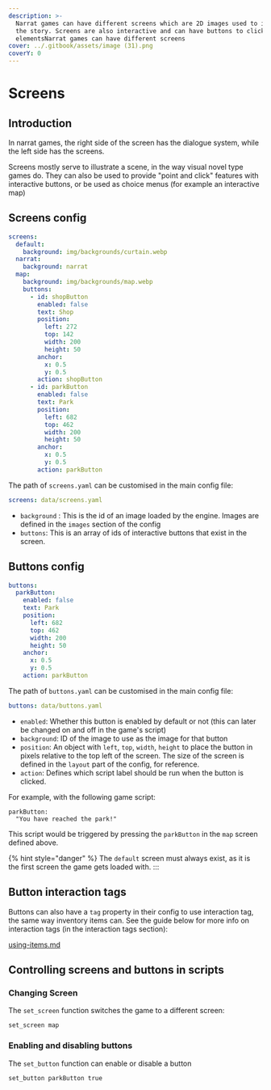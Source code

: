 ```yaml
---
description: >-
  Narrat games can have different screens which are 2D images used to illustrate
  the story. Screens are also interactive and can have buttons to click on
  elementsNarrat games can have different screens
cover: ../.gitbook/assets/image (31).png
coverY: 0
---
```


# Screens

## Introduction

<!-- <img src="../.gitbook/assets/image (31).png" alt="" data-size="original"> -->

In narrat games, the right side of the screen has the dialogue system, while the left side has the screens.

Screens mostly serve to illustrate a scene, in the way visual novel type games do. They can also be used to provide "point and click" features with interactive buttons, or be used as choice menus (for example an interactive map)

## Screens config

```yaml
screens:
  default:
    background: img/backgrounds/curtain.webp
  narrat:
    background: narrat
  map:
    background: img/backgrounds/map.webp
    buttons:
      - id: shopButton
        enabled: false
        text: Shop
        position:
          left: 272
          top: 142
          width: 200
          height: 50
        anchor:
          x: 0.5
          y: 0.5
        action: shopButton
      - id: parkButton
        enabled: false
        text: Park
        position:
          left: 682
          top: 462
          width: 200
          height: 50
        anchor:
          x: 0.5
          y: 0.5
        action: parkButton
```

The path of `screens.yaml` can be customised in the main config file:

```yaml
screens: data/screens.yaml
```

- `background` : This is the id of an image loaded by the engine. Images are defined in the `images` section of the config
- `buttons`: This is an array of ids of interactive buttons that exist in the screen.

## Buttons config

```yaml
buttons:
  parkButton:
    enabled: false
    text: Park
    position:
      left: 682
      top: 462
      width: 200
      height: 50
    anchor:
      x: 0.5
      y: 0.5
    action: parkButton
```

The path of `buttons.yaml` can be customised in the main config file:

```yaml
buttons: data/buttons.yaml
```

- `enabled`: Whether this button is enabled by default or not (this can later be changed on and off in the game's script)
- `background`: ID of the image to use as the image for that button
- `position`: An object with `left`, `top`, `width`, `height` to place the button in pixels relative to the top left of the screen. The size of the screen is defined in the `layout` part of the config, for reference.
- `action`: Defines which script label should be run when the button is clicked.

For example, with the following game script:

```
parkButton:
  "You have reached the park!"
```

This script would be triggered by pressing the `parkButton` in the `map` screen defined above.

{% hint style="danger" %}
The `default` screen must always exist, as it is the first screen the game gets loaded with.
:::

## Button interaction tags

Buttons can also have a `tag` property in their config to use interaction tag, the same way inventory items can. See the guide below for more info on interaction tags (in the interaction tags section):

[using-items.md](../guides/using-items.md)

## Controlling screens and buttons in scripts

### Changing Screen

The `set_screen` function switches the game to a different screen:

```
set_screen map
```

### Enabling and disabling buttons

The `set_button` function can enable or disable a button

```
set_button parkButton true
```
